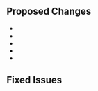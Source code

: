 ## Proposed Changes
<!--- Describe the changes that you have made -->
- 
- 
- 
- 
- 

## Fixed Issues
<!--- Describe which Issues you have fixed, if any -->
<!--- If none, delete heading -->
<!--- Be sure to use GitHub keywords to make Issue tracking better -->
